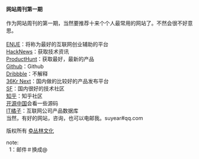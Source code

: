 <h4>网站周刊第一期</h4>

作为网站周刊的第一期，当然要推荐十来个个人最常用的网站了。不然会很不好意思。<br/><br/>
<a href="http://enue.cn">ENUE</a>：将称为最好的互联网创业辅助的平台<br/>
<a href="https://news.ycombinator.com">HackNews</a>：获取技术资讯<br/>
<a href="http://www.producthunt.com/">ProductHunt</a>：获取最好，最新的产品<br/>
<a href="https://github.com">Github</a>：Github<br/>
<a href="https://dribbble.com/">Dribbble</a>：不解释<br/>
<a href="http://next.36kr.com/posts">36Kr Next</a>：国内做的比较好的产品发布平台<br/>
<a href="http://segmentfault.com/">SF</a>：国内很好的技术社区<br/>
<a href="http://www.zhihu.com">知乎</a>：知乎社区<br/>
<a href="http://www.oschina.net/">开源中国</a>会看一些源码<br/>
<a href="http://itjuzi.com/">IT橘子</a>：互联网公司产品数据库<br/>
当然，有好的网站，咨询，也可以电邮我。suyear#qq.com
<br/>

版权所有 <a href="http://enue.cn">&copy;丛林文化</a>
<br/>
<p>note:<br/>
  &nbsp;&nbsp;1：邮件＃换成@
</p>  
